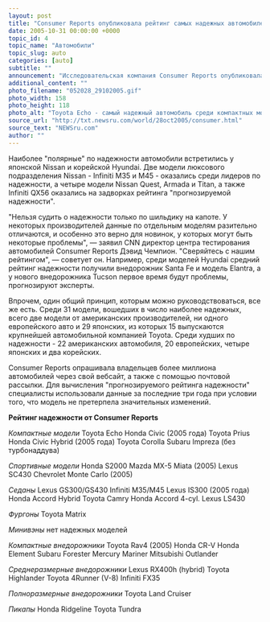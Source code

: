```yaml
---
layout: post
title: "Consumer Reports опубликовала рейтинг самых надежных автомобилей 2006 года"
date: 2005-10-31 00:00:00 +0000
topic_id: 4
topic_name: "Автомобили"
topic_slug: auto
categories: [auto]
subtitle: ""
announcement: "Исследовательская компания Consumer Reports опубликовала рейтинг самых надежных автомобилей, которые сейчас продаются на рынке США. Нельзя судить о надежности автомобиля, глядя лишь на марку - таков основной вывод экспертов. Многие фирмы оказались одновременно среди лидеров и аутсайдеров рейтинга с разными новыми моделями."
additional_content: ""
photo_filename: "052028_29102005.gif"
photo_width: 158
photo_height: 118
photo_alt: "Toyota Echo - самый надежный автомобиль среди компактных моделей"
source_url: "http://txt.newsru.com/world/28oct2005/consumer.html"
source_text: "NEWSru.com"
author: ""
---
```

Наиболее "полярные" по надежности автомобили встретились у японской Nissan и корейской Hyundai. Две модели люксового подразделения Nissan - Infiniti M35 и M45 - оказались среди лидеров по надежности, а четыре модели Nissan Quest, Armada и Titan, а также Infiniti QX56 оказались на задворках рейтинга "прогнозируемой надежности".

"Нельзя судить о надежности только по шильдику на капоте. У некоторых производителей данные по отдельным моделям разительно отличаются, и особенно это верно для новинок, у которых могут быть некоторые проблемы", &mdash; заявил CNN директор центра тестирования автомобилей Consumer Reports Дэвид Чемпион. "Сверяйтесь с нашим рейтингом", &mdash; советует он. Например, среди моделей Hyundai средний рейтинг надежности получили внедорожник Santa Fe и модель Elantra, а у нового внедорожника Tucson первое время будут проблемы, прогнозируют эксперты.

Впрочем, один общий принцип, которым можно руководствоваться, все же есть. Среди 31 модели, вошедших в число наиболее надежных, всего две модели от американских производителей, ни одного европейского авто и 29 японских, из которых 15 выпускаются крупнейшей автомобильной компанией Toyota. Среди худших по надежности - 22 американских автомобиля, 20 европейских, четыре японских и два корейских.

Consumer Reports опрашивала владельцев более миллиона автомобилей через свой вебсайт, а также с помощью почтовой рассылки. Для вычисления "прогнозируемого рейтинга надежности" специалисты использовали данные за последние три года при условии того, что модель не претерпела значительных изменений.

<strong>Рейтинг надежности от Consumer Reports</strong>

<em>Компактные модели</em>
Toyota Echo
Honda Civic (2005 года)
Toyota Prius
Honda Civic Hybrid (2005 года)
Toyota Corolla
Subaru Impreza (без турбонаддува)

<em>Спортивные модели</em>
Honda S2000
Mazda MX-5 Miata (2005)
Lexus SC430
Chevrolet Monte Carlo (2005)

<em>Седаны</em>
Lexus GS300/GS430
Infiniti M35/M45
Lexus IS300 (2005 года)
Honda Accord Hybrid
Toyota Camry
Honda Accord 4-cyl.
Lexus LS430

<em>Фургоны</em>
Toyota Matrix

<em>Минивэны</em>
нет надежных моделей

<em>Компактные внедорожники</em>
Toyota Rav4 (2005)
Honda CR-V
Honda Element
Subaru Forester
Mercury Mariner
Mitsubishi Outlander

<em>Среднеразмерные внедорожники</em>
Lexus RX400h (hybrid)
Toyota Highlander
Toyota 4Runner (V-8)
Infiniti FX35

<em>Полноразмерные внедорожники</em>
Toyota Land Cruiser

<em>Пикапы</em>
Honda Ridgeline
Toyota Tundra
